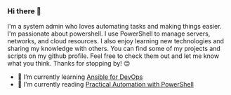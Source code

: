 ### Hi there 👋

I'm a system admin who loves automating tasks and making things easier. I'm passionate about powershell. I use PowerShell to manage servers, networks, and cloud resources. I also enjoy learning new technologies and sharing my knowledge with others. You can find some of my projects and scripts on my github profile. Feel free to check them out and let me know what you think. Thanks for stopping by! 😊

- 🌱 I’m currently learning [Ansible for DevOps](https://www.ansiblefordevops.com/)
- 📖 I'm currently reading [Practical Automation with PowerShell](https://www.manning.com/books/practical-automation-with-powershell)

<!--
**adrimus/adrimus** is a ✨ _special_ ✨ repository because its `README.md` (this file) appears on your GitHub profile.

Here are some ideas to get you started:

- 🔭 I’m currently working on ...
- 🌱 I’m currently learning ...
- 👯 I’m looking to collaborate on ...
- 🤔 I’m looking for help with ...
- 💬 Ask me about ...
- 📫 How to reach me: ...
- 😄 Pronouns: ...
- ⚡ Fun fact: ...
-->

